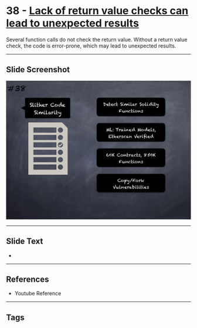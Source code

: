 
# 38 - [Lack of return value checks can lead to unexpected results](./Lack%20of%20return%20value%20checks%20can%20lead%20to%20unexpected%20results.md)

 Several function calls do not check the return value. Without a return value check, the code is error-prone, which may lead to unexpected results.


___
## Slide Screenshot
![038.png](../../images/6.Audit%20Techniques%20and%20Tools%20101/038.png)
___
## Slide Text
- 
___
## References
- Youtube Reference
___
## Tags
